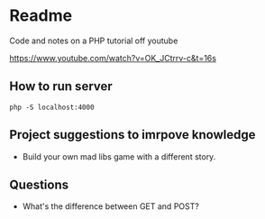 # Readme
Code and notes on a PHP tutorial off youtube

https://www.youtube.com/watch?v=OK_JCtrrv-c&t=16s

## How to run server
`php -S localhost:4000`

## Project suggestions to imrpove knowledge
- Build your own mad libs game with a different story.

## Questions
- What's the difference between GET and POST?